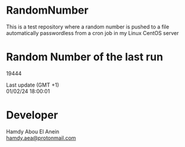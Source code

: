 # RandomNumber    
This is a test repository where a random number is pushed to a file automatically passwordless from a cron job in my Linux CentOS server    
# Random Number of the last run   
19444
      
Last update (GMT +1)    
01/02/24 18:00:01
# Developer    
Hamdy Abou El Anein   
hamdy.aea@protonmail.com
